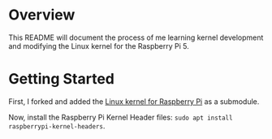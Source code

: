 # Overview

This README will document the process of me learning kernel development and modifying the Linux kernel for the Raspberry Pi 5.

# Getting Started

First, I forked and added the [Linux kernel for Raspberry Pi](https://github.com/Dishoungh/linux-rpi.git) as a submodule.

Now, install the Raspberry Pi Kernel Header files: `sudo apt install raspberrypi-kernel-headers`.


